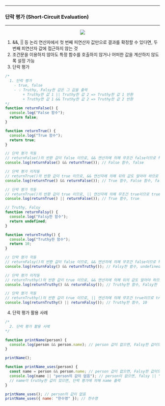 -----
### 단락 평가 (Short-Circuit Evaluation)
-----
<div align="center">
<img src="https://github.com/user-attachments/assets/ae1e3f8f-1638-4e56-9be9-0eacc8fb5fff">
</div>

1. &&, || 등 논리 연산자에서 첫 번째 피연산자 값만으로 결과를 확정할 수 있다면, 두 번째 피연산자 값에 접근하지 않는 것
2. 조건문을 이용하지 않아도 특정 함수를 호출하지 않거나 어떠한 값을 계산하지 않도록 설정 가능
3. 단락 평가
```js
/*
  1. 단락 평가 
    - true, false
    - 💡 Truthy, Falsy한 값은 그 값을 출력 
        + Truthy한 값 1 || Truthy한 값 2 => Truthy한 값 1 반환
        + Truthy한 값 1 && Truthy한 값 2 => Truthy한 값 2 반환
*/
function returnFalse() {
  console.log("False 함수");
  return false;
}

function returnTrue() {
  console.log("True 함수");
  return true;
}

// 단락 평가 작동
// returnFalse()의 반환 값이 false 이므로, && 연산자에 의해 무조건 false이므로 false
console.log(returnFalse() && returnTrue()); // False 함수, false

// 단락 평가 미작동
// returnTrue()의 반환 값이 true 이므로, && 연산자에 의해 뒤의 값도 알아야 하므로 둘 다 호출
console.log(returnTrue() && returnFalse()); // True 함수, False 함수, false

// 단락 평가 작동
// returnTrue()의 반환 값이 true 이므로, || 연산자에 의해 무조건 true이므로 true
console.log(returnTrue() || returnFalse()); // True 함수, true

// Truthy, Falsy
function returnFalsy() {
  console.log("Falsy한 함수");
  return undefined;
}

function returnTruthy() {
  console.log("Truthy한 함수");
  return 10;
}

// 단락 평가 작동
// returnFalsy()의 반환 값이 false 이므로, && 연산자에 의해 무조건 false이므로 falsy한 값 출력
console.log(returnFalsy() && returnTruthy()); // Falsy한 함수, undefined

// 단락 평가 미작동
// returnTruthy()의 반환 값이 true 이므로, && 연산자에 의해 뒤의 값도 알아야 하므로 둘 다 호출
console.log(returnTruthy() && returnFalsy()); // Truthy한 함수, Falsy한 함수, undefined

// 단락 평가 작동
// returnTruthy()의 반환 값이 true 이므로, || 연산자에 의해 무조건 true이므로 true
console.log(returnTruthy() || returnFalsy()); // Truthy한 함수, 10
```

4. 단락 평가 활용 사례
```js
/*
  2. 단락 평가 활용 사례
*/

function printName(person) {
  console.log(person && person.name); // person 값이 없으면, Falsy한 값이므로 아무런 값이 없으므로 undefined
}

printName();

function printName_uses(person) {
  const name = person && person.name; // person 값이 없으면, Falsy한 값이므로 아무런 값이 없으므로 undefined이 name에 저장
  console.log(name || "person의 값이 없음"); // person이 없으면, falsy || "person의 값이 없음"(truthy) 이므로 truthy한 값 출력
  // name이 truthy한 값이 있으면, 단락 평가에 의해 name 출력
}

printName_uses(); // person의 값이 없음
printName_uses({ name: "한수영" }); // 한수영
```
